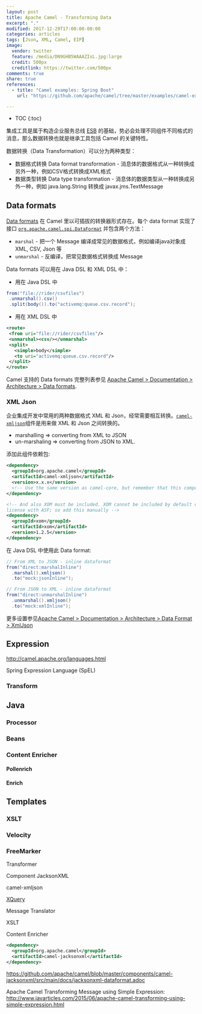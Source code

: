 ```yaml
---
layout: post
title: Apache Camel - Transforming Data
excerpt: "."
modified: 2017-12-29T17:00:00-00:00
categories: articles
tags: [Json, XML, Camel, EIP]
image:
  vendor: twitter
  feature: /media/DN9GHB5WAAAZIsL.jpg:large
  credit: 500px
  creditlink: https://twitter.com/500px
comments: true
share: true
references:
  - title: "Camel examples: Spring Boot"
    url: "https://github.com/apache/camel/tree/master/examples/camel-example-spring-boot"

---
```


* TOC
{:toc}

集成工具是属于构造企业服务总线 [ESB][ESB] 的基础，势必会处理不同组件不同格式的消息，那么数据转换也就是继承工具包括 Camel 的关键特性。

数据转换（Data Transformation）可以分为两种类型：

* 数据格式转换 Data format transformation - 消息体的数据格式从一种转换成另外一种，例如CSV格式转换成XML格式
* 数据类型转换 Data type transformation - 消息体的数据类型从一种转换成另外一种，例如 java.lang.String 转换成 javax.jms.TextMessage

## Data formats
[Data formats][camel-data-format] 在 Camel 里以可插拔的转换器形式存在。每个 data format 实现了接口 [`org.apache.camel.spi.DataFormat`][DataFormat] 并包含两个方法：

* `marshal` - 把一个 Message 编译成常见的数据格式，例如编译java对象成 XML, CSV, Json 等
* `unmarshal` - 反编译，把常见数据格式转换成 Message

Data formats 可以用在 Java DSL 和 XML DSL 中：

* 用在 Java DSL 中

```java
from("file://rider/csvfiles")
 .unmarshal().csv()
 .split(body()).to("activemq:queue.csv.record");
```

* 用在 XML DSL 中

```xml
<route>
 <from uri="file://rider/csvfiles"/>
 <unmarshal><csv/></unmarshal>
 <split>
   <simple>body</simple>
   <to uri="activemq:queue.csv.record"/>
 </split>
</route>
```

Camel 支持的 Data formats 完整列表参见 [Apache Camel > Documentation > Architecture > Data formats][camel-data-format].

### XML Json
企业集成开发中常用的两种数据格式 XML 和 Json，经常需要相互转换。[`camel-xmljson`][camel-xmljson]组件是用来做 XML 和 Json 之间转换的。

* marshalling => converting from XML to JSON
* un-marshaling => converting from JSON to XML.

添加此组件依赖包:

```xml
<dependency>
  <groupId>org.apache.camel</groupId>
  <artifactId>camel-xmljson</artifactId>
  <version>x.x.x</version>
  <!-- Use the same version as camel-core, but remember that this component is only available from Camel 2.10 -->
</dependency>

<!-- And also XOM must be included. XOM cannot be included by default due to an incompatible
license with ASF; so add this manually -->
<dependency>
  <groupId>xom</groupId>
  <artifactId>xom</artifactId>
  <version>1.2.5</version>
</dependency>
```

在 Java DSL 中使用此 Data format:

```java
// From XML to JSON - inline dataformat
from("direct:marshalInline")
  .marshal().xmljson()
  .to("mock:jsonInline");

// From JSON to XML - inline dataformat
from("direct:unmarshalInline")
  .unmarshal().xmljson()
  .to("mock:xmlInline");
```

更多设置参见[Apache Camel > Documentation > Architecture > Data Format > XmlJson][camel-xmljson]

## Expression

http://camel.apache.org/languages.html

Spring Expression Language (SpEL)

### Transform


## Java
### Processor

### Beans
### Content Enricher
#### Pollenrich

#### Enrich

## Templates
### XSLT
### Velocity
### FreeMarker




Transformer

Component JacksonXML

camel-xmljson

[XQuery][camel-example-spring-xquery]

Message Translator

XSLT

Content Enricher


```xml
<dependency>
  <groupId>org.apache.camel</groupId>
  <artifactId>camel-jacksonxml</artifactId>
</dependency>
```

https://github.com/apache/camel/blob/master/components/camel-jacksonxml/src/main/docs/jacksonxml-dataformat.adoc

[camel-example-spring-xquery]:https://github.com/apache/camel/tree/master/examples/camel-example-spring-xquery

Apache Camel Transforming Message using Simple Expression:
http://www.javarticles.com/2015/06/apache-camel-transforming-using-simple-expression.html


[ESB]:https://en.wikipedia.org/wiki/Enterprise_service_bus
[camel-data-format]:http://camel.apache.org/data-format.html
[camel-xmljson]:http://camel.apache.org/xmljson.html

[DataFormat]:https://camel.apache.org/maven/camel-2.15.0/camel-core/apidocs/org/apache/camel/spi/DataFormat.html
